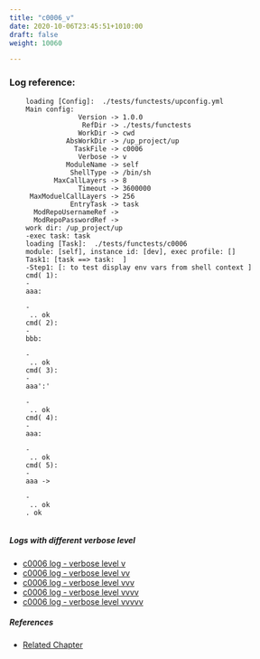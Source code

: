 ```yaml
---
title: "c0006_v"
date: 2020-10-06T23:45:51+1010:00
draft: false
weight: 10060

---
```


### Log reference: <no value>

```
    loading [Config]:  ./tests/functests/upconfig.yml
    Main config:
                 Version -> 1.0.0
                  RefDir -> ./tests/functests
                 WorkDir -> cwd
              AbsWorkDir -> /up_project/up
                TaskFile -> c0006
                 Verbose -> v
              ModuleName -> self
               ShellType -> /bin/sh
           MaxCallLayers -> 8
                 Timeout -> 3600000
     MaxModuelCallLayers -> 256
               EntryTask -> task
      ModRepoUsernameRef -> 
      ModRepoPasswordRef -> 
    work dir: /up_project/up
    -exec task: task
    loading [Task]:  ./tests/functests/c0006
    module: [self], instance id: [dev], exec profile: []
    Task1: [task ==> task:  ]
    -Step1: [: to test display env vars from shell context ]
    cmd( 1):
    -
    aaa: 
    
    -
     .. ok
    cmd( 2):
    -
    bbb: 
    
    -
     .. ok
    cmd( 3):
    -
    aaa':' 
    
    -
     .. ok
    cmd( 4):
    -
    aaa: 
    
    -
     .. ok
    cmd( 5):
    -
    aaa -> 
    
    -
     .. ok
    . ok
    
```

##### Logs with different verbose level
* [c0006 log - verbose level v](../../logs/c0006_v)
* [c0006 log - verbose level vv](../../logs/c0006_vv)
* [c0006 log - verbose level vvv](../../logs/c0006_vvv)
* [c0006 log - verbose level vvvv](../../logs/c0006_vvvv)
* [c0006 log - verbose level vvvvv](../../logs/c0006_vvvvv)

##### References
* [Related Chapter](../../quick-start/c0006)
